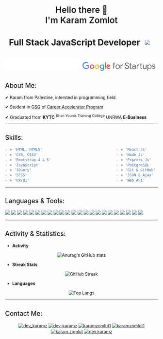 <h1 align="center" style="font-weight: 600"> 
    Hello there 👋
    <br />
    I'm Karam Zomlot
</h1>

<h1 align="center" style="display: flex; justify-content: center; align-items: center;">
    Full Stack JavaScript Developer
    <img src="./images/js.png" width="30" style="margin-left: 1rem;" />
</h1>

<h2 align="center" style="display: flex; justify-content: center; align-items: center;">
    <img src="./images/google.png"/>
</h2>

<div>
    <h2 style="font-weight: 500; margin-top: 2rem">About Me:</h2>
    <p>✔ Karam from Palestine, intersted in programming field.</p>
    <p>✔ Student in <a href="https://gazaskygeeks.com/" target="_blank">GSG</a> of <a href="https://gazaskygeeks.com/coders-career-accelerator-course/" target="_blank">Career Accelerator Program</a> </p>
    <p>✔ Graduated from <strong>KYTC</strong> <sup>Khan Younis Training College</sup> UNRWA <strong>E-Business</strong> </p>
</div>

---

<h2 style="font-weight: 500; margin-top: 2rem">Skills:</h2>

```js
- ⭐ 'HTML, HTML5'                                  - ⭐ 'React Js'
- ⭐ 'CSS, CSS3'                                    - ⭐ 'Node Js'
- ⭐ 'Bootstrap 4 & 5'                              - ⭐ 'Express Js'
- ⭐ 'JavaScript'                                   - ⭐ 'PostgreSQL'
- ⭐ 'JQuery'                                       - ⭐ 'Git & GitHub'
- ⭐ 'SCSS'                                         - ⭐ 'JSON & Ajax'
- ⭐ 'UX/UI'                                        - ⭐ 'Web API'

```

---

<h2 style="font-weight: 500; margin-top: 2rem">Languages & Tools:</h2>

<p>
    <img src="./images/html.svg" height="35px" />
<img src="./images/css.svg" height="35px" />
<img src="./images/csharp.svg" height="35px" />
<img src="./images/javascript.svg" height="35px" />
<img src="./images/express.svg" height="35px" />
<img src="./images/nodejs.svg" height="35px" />
<img src="./images/git.svg" height="35px" />
<img src="./images/heroku.svg" height="35px" />
<img src="./images/mongodb.svg" height="35px" />
<img src="./images/postgresql.svg" height="35px" />
<img src="./images/figma.svg" height="35px" />
<img src="./images/xd.svg" height="35px" />
<img src="./images/photoshop.svg" height="35px" />
<img src="./images/mssql.svg" height="35px" />
<img src="./images/postman.svg" height="35px" />
<img src="./images/reactjs.svg" height="35px" />
<img src="./images/sass.svg" height="35px" />
<img src="./images/sketchup.svg" height="35px" />
<img src="./images/jest.svg" height="35px" />
<img src="./images/bootstrap.svg" height="35px" />
<img src="./images/babel.svg" height="35px" />
<img src="./images/chartsjs.svg" height="35px" />
<img src="./images/linux.svg" height="35px" />
</p>

---

<h2 style="font-weight: 500; margin-top: 2rem">Activity & Statistics:</h2>

<div align="center">
<ul align="left">
<li><b>Activity</b></li>
</ul>

![Anurag's GitHub stats](https://github-readme-stats.vercel.app/api?username=karam-zomlut&show_icons=true&theme=react)

<ul align="left">
<li><b>Streak Stats</b></li>
</ul>

![GitHub Streak](https://github-readme-streak-stats.herokuapp.com/?user=karam-zomlut&theme=react)
    
<ul align="left">
<li><b>Languages</b></li>
</ul>

![Top Langs](https://github-readme-stats.vercel.app/api/top-langs/?username=karam-zomlut&layout=compact&theme=react)


</div>

---

<h2 style="font-weight: 500; margin-top: 2rem">Contact Me:</h2>

<p align="center">
<a href="https://twitter.com/dev_karamz" target="blank"><img align="center" src="./images/twitter.svg" alt="dev_karamz" height="30" width="40" /></a>
<a href="https://linkedin.com/in/dev-karamz" target="blank"><img align="center" src="./images/linkedin.svg" alt="dev-karamz" height="30" width="40" /></a>
<a href="https://www.behance.net/karamzomlut1" target="blank"><img align="center" src="./images/behance.svg" alt="karamzomlut1" height="30" width="40" /></a>
<a href="https://wa.me/message/QZD4IZ74F6XXJ1" target="blank"><img align="center" src="./images/whatsapp.svg" alt="karamzomlut1" height="30" width="40" /></a>
<!-- <a href="https://tel:+972567882268" target="blank"><img align="center" src="./images/phone.svg" alt="karamzomlut1" height="30" width="40" /></a> -->
<a href="https://fb.com/karam.zomlut" target="blank"><img align="center" src="./images/facebook.svg" alt="karam.zomlut" height="30" width="40" /></a>
<a href="https://instagram.com/dev.karamz" target="blank"><img align="center" src="./images/instagram.svg" alt="dev.karamz" height="30" width="40" /></a>
</p>
